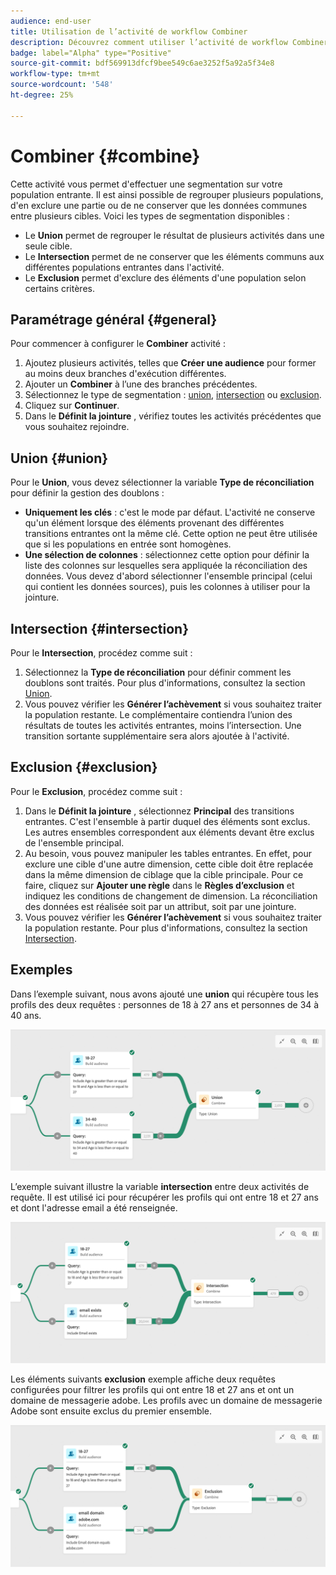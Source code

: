 ```yaml
---
audience: end-user
title: Utilisation de l’activité de workflow Combiner
description: Découvrez comment utiliser l’activité de workflow Combiner
badge: label="Alpha" type="Positive"
source-git-commit: bdf569913dfcf9bee549c6ae3252f5a92a5f34e8
workflow-type: tm+mt
source-wordcount: '548'
ht-degree: 25%

---
```



# Combiner {#combine}

Cette activité vous permet d&#39;effectuer une segmentation sur votre population entrante. Il est ainsi possible de regrouper plusieurs populations, d&#39;en exclure une partie ou de ne conserver que les données communes entre plusieurs cibles. Voici les types de segmentation disponibles :

<!--
The **Combine** activity can be placed after any other activity, but not at the beginning of the workflow. Any activity can be placed after the **Combine**.
-->

* Le **Union** permet de regrouper le résultat de plusieurs activités dans une seule cible.
* Le **Intersection** permet de ne conserver que les éléments communs aux différentes populations entrantes dans l&#39;activité.
* Le **Exclusion** permet d&#39;exclure des éléments d&#39;une population selon certains critères.

## Paramétrage général {#general}

Pour commencer à configurer le **Combiner** activité :

1. Ajoutez plusieurs activités, telles que **Créer une audience** pour former au moins deux branches d&#39;exécution différentes.
1. Ajouter un **Combiner** à l’une des branches précédentes.
1. Sélectionnez le type de segmentation : [union](#union), [intersection](#intersection) ou [exclusion](#exclusion).
1. Cliquez sur **Continuer**.
1. Dans le **Définit la jointure** , vérifiez toutes les activités précédentes que vous souhaitez rejoindre.

## Union {#union}

Pour le **Union**, vous devez sélectionner la variable **Type de réconciliation** pour définir la gestion des doublons :

* **Uniquement les clés** : c&#39;est le mode par défaut. L&#39;activité ne conserve qu&#39;un élément lorsque des éléments provenant des différentes transitions entrantes ont la même clé. Cette option ne peut être utilisée que si les populations en entrée sont homogènes.
* **Une sélection de colonnes** : sélectionnez cette option pour définir la liste des colonnes sur lesquelles sera appliquée la réconciliation des données. Vous devez d&#39;abord sélectionner l&#39;ensemble principal (celui qui contient les données sources), puis les colonnes à utiliser pour la jointure.

## Intersection {#intersection}

Pour le **Intersection**, procédez comme suit :

1. Sélectionnez la **Type de réconciliation** pour définir comment les doublons sont traités. Pour plus d&#39;informations, consultez la section [Union](#union).
1. Vous pouvez vérifier les **Générer l’achèvement** si vous souhaitez traiter la population restante. Le complémentaire contiendra l’union des résultats de toutes les activités entrantes, moins l’intersection. Une transition sortante supplémentaire sera alors ajoutée à l&#39;activité.

## Exclusion {#exclusion}

Pour le **Exclusion**, procédez comme suit :

1. Dans le **Définit la jointure** , sélectionnez **Principal** des transitions entrantes. C&#39;est l&#39;ensemble à partir duquel des éléments sont exclus. Les autres ensembles correspondent aux éléments devant être exclus de l&#39;ensemble principal.
1. Au besoin, vous pouvez manipuler les tables entrantes. En effet, pour exclure une cible d&#39;une autre dimension, cette cible doit être replacée dans la même dimension de ciblage que la cible principale. Pour ce faire, cliquez sur **Ajouter une règle** dans le **Règles d’exclusion** et indiquez les conditions de changement de dimension. La réconciliation des données est réalisée soit par un attribut, soit par une jointure.
1. Vous pouvez vérifier les **Générer l’achèvement** si vous souhaitez traiter la population restante. Pour plus d&#39;informations, consultez la section [Intersection](#intersection).

## Exemples      

Dans l’exemple suivant, nous avons ajouté une **union** qui récupère tous les profils des deux requêtes : personnes de 18 à 27 ans et personnes de 34 à 40 ans.

![](../assets/workflow-union-example.png)

L’exemple suivant illustre la variable **intersection** entre deux activités de requête. Il est utilisé ici pour récupérer les profils qui ont entre 18 et 27 ans et dont l&#39;adresse email a été renseignée.

![](../assets/workflow-intersection-example.png)

Les éléments suivants **exclusion** exemple affiche deux requêtes configurées pour filtrer les profils qui ont entre 18 et 27 ans et ont un domaine de messagerie adobe. Les profils avec un domaine de messagerie Adobe sont ensuite exclus du premier ensemble.

![](../assets/workflow-exclusion-example.png)





